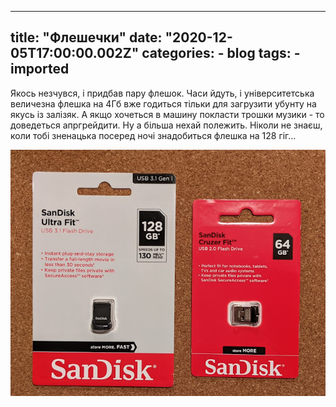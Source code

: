 
---
title: "Флешечки"
date: "2020-12-05T17:00:00.002Z"
categories:
    - blog
tags:
    - imported
---

Якось незчувся, і придбав пару флешок. Часи йдуть, і університетська величезна флешка на 4Гб вже годиться тільки для загрузити убунту на якусь із залізяк. А якщо хочеться в машину покласти трошки музики \- то доведеться апргрейдити. Ну а більша нехай полежить. Ніколи не знаєш, коли тобі зненацька посеред ночі знадобиться флешка на 128 гіг...

[![](thumb_00.jpg)](img00.jpg)  
  



